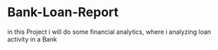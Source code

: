 # Bank-Loan-Report
in this Project i will  do some financial analytics, where i analyzing loan activity in a Bank

